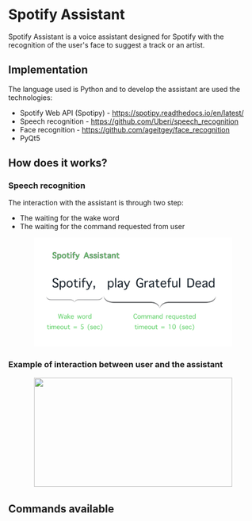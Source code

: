 # Spotify Assistant
Spotify Assistant is a voice assistant designed for Spotify with the recognition of the user's face to suggest a track or an artist.

## Implementation
The language used is Python and to develop the assistant are used the technologies:
- Spotify Web API (Spotipy) - https://spotipy.readthedocs.io/en/latest/
- Speech recognition - https://github.com/Uberi/speech_recognition
- Face recognition - https://github.com/ageitgey/face_recognition
- PyQt5

## How does it works?
### Speech recognition
The interaction with the assistant is through two step:
- The waiting for the wake word
- The waiting for the command requested from user

<p align="center">
  <img width="400" height="220" src="https://github.com/AlessandroMinervini/Spotify-Assistant/blob/master/imagestoreadme/speechflow.jpg">
</p>

### Example of interaction between user and the assistant

<p align="center">
  <img width="400" height="220" src="https://github.com/AlessandroMinervini/Spotify-Assistant/blob/master/imagestoreadme/flow.jpg">
</p>


## Commands available






